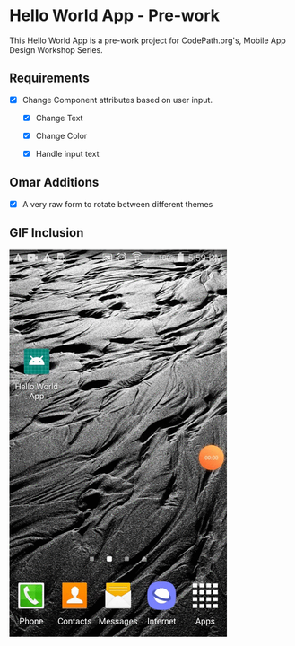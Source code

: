 # Hello World App - Pre-work
This Hello World App is a pre-work project for CodePath.org's, Mobile App Design Workshop Series.



## Requirements
- [x] Change Component attributes based on user input.
    - [x] Change Text
    - [x] Change Color
    - [x] Handle input text


## Omar Additions

- [x] A very raw form to rotate between different themes

## GIF Inclusion

![](Week0FBUApp%20(1).gif)

